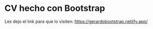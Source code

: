 # CV hecho con Bootstrap

Les dejo el link para que lo visiten: https://gerardobootstrap.netlify.app/
